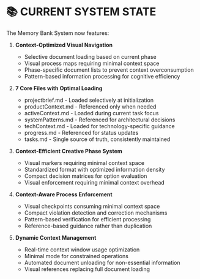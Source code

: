 # 📚 CURRENT SYSTEM STATE

The Memory Bank System now features:

1. **Context-Optimized Visual Navigation**
   - Selective document loading based on current phase
   - Visual process maps requiring minimal context space
   - Phase-specific document lists to prevent context overconsumption
   - Pattern-based information processing for cognitive efficiency

2. **7 Core Files with Optimal Loading**
   - projectbrief.md - Loaded selectively at initialization
   - productContext.md - Referenced only when needed
   - activeContext.md - Loaded during current task focus
   - systemPatterns.md - Referenced for architectural decisions
   - techContext.md - Loaded for technology-specific guidance
   - progress.md - Referenced for status updates
   - tasks.md - Single source of truth, consistently maintained

3. **Context-Efficient Creative Phase System**
   - Visual markers requiring minimal context space
   - Standardized format with optimized information density
   - Compact decision matrices for option evaluation
   - Visual enforcement requiring minimal context overhead

4. **Context-Aware Process Enforcement**
   - Visual checkpoints consuming minimal context space
   - Compact violation detection and correction mechanisms
   - Pattern-based verification for efficient processing
   - Reference-based guidance rather than duplication

5. **Dynamic Context Management**
   - Real-time context window usage optimization
   - Minimal mode for constrained operations
   - Automated document unloading for non-essential information
   - Visual references replacing full document loading 